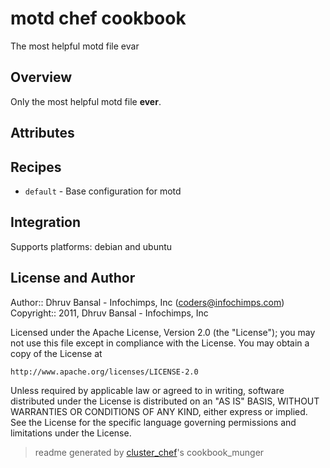 # motd chef cookbook

The most helpful motd file evar

## Overview

Only the most helpful motd file **ever**.

## Attributes


## Recipes 

* `default`                  - Base configuration for motd


## Integration

Supports platforms: debian and ubuntu



## License and Author

Author::                Dhruv Bansal - Infochimps, Inc (<coders@infochimps.com>)
Copyright::             2011, Dhruv Bansal - Infochimps, Inc

Licensed under the Apache License, Version 2.0 (the "License");
you may not use this file except in compliance with the License.
You may obtain a copy of the License at

    http://www.apache.org/licenses/LICENSE-2.0

Unless required by applicable law or agreed to in writing, software
distributed under the License is distributed on an "AS IS" BASIS,
WITHOUT WARRANTIES OR CONDITIONS OF ANY KIND, either express or implied.
See the License for the specific language governing permissions and
limitations under the License.

> readme generated by [cluster_chef](http://github.com/infochimps/cluster_chef)'s cookbook_munger
